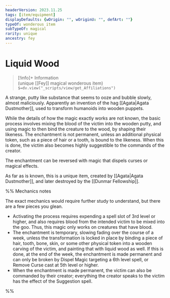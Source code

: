 ```yaml
---
headerVersion: 2023.11.25
tags: [item/equipment]
displayDefaults: {wOrigin: "", wOriginU: "", defArt: ""}
typeOf: wonderous item
subTypeOf: magical
rarity: unique
ancestry: fey
---
```

# Liquid Wood
>[!info]+ Information  
> (unique [[Fey]] magical wonderous item)  
> `$=dv.view("_scripts/view/get_Affiliations")`

A strange, putty like substance that seems to ooze and bubble slowly, almost maliciously. Apparently an invention of the hag [[Agata|Agata Dustmother]], used to transform humanoids into wooden puppets. 

While the details of how the magic exactly works are not known, the basic process involves mixing the blood of the victim into the wooden putty, and using magic to then bind the creature to the wood, by shaping their likeness. The enchantment is not permanent, unless an additional physical token, such as a piece of hair or a tooth, is bound to the likeness. When this is done, the victim also becomes highly suggestible to the commands of the creator. 

The enchantment can be reversed with magic that dispels curses or magical effects. 

As far as is known, this is a unique item, created by [[Agata|Agata Dustmother]], and later destroyed by the [[Dunmar Fellowship]]. 

%% Mechanics notes

The exact mechanics would require further study to understand, but there are a few pieces you glean.
-  Activating the process requires expending a spell slot of 3rd level or higher, and also requires blood from the intended victim to be mixed into the goo. Thus, this magic only works on creatures that have blood.
-  The enchantment is temporary, slowing fading over the course of a week, unless the transformation is locked in place by binding a piece of hair, tooth, bone, skin, or some other physical token into a wooden carving of the victim, and painting that with liquid wood as well. If this is done, at the end of the week, the enchantment is made permanent and can only be broken by Dispel Magic targeting a 6th level spell, or Remove Curse cast at 5th level or higher.
-  When the enchantment is made permanent, the victim can also be commanded by their creator; everything the creator speaks to the victim has the effect of the Suggestion spell. 

%%